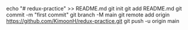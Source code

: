echo "# redux-practice" >> README.md
git init
git add README.md
git commit -m "first commit"
git branch -M main
git remote add origin https://github.com/KimoonH/redux-practice.git
git push -u origin main
